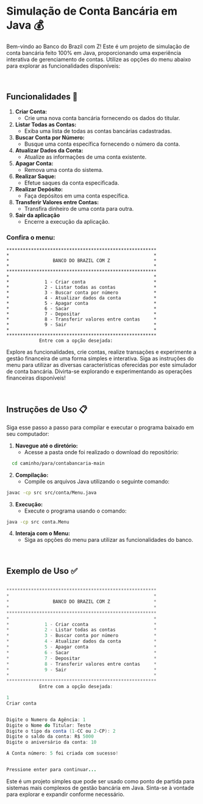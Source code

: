 # Simulação de Conta Bancária em Java 💰

Bem-vindo ao Banco do Brazil com Z! Este é um projeto de simulação de conta bancária feito 100% em Java, proporcionando uma experiência interativa de gerenciamento de contas. Utilize as opções do menu abaixo para explorar as funcionalidades disponíveis:

<br>

## Funcionalidades 🔧

1. **Criar Conta:**
    - Crie uma nova conta bancária fornecendo os dados do titular.
2. **Listar Todas as Contas:**
    - Exiba uma lista de todas as contas bancárias cadastradas.
3. **Buscar Conta por Número:**
    - Busque uma conta específica fornecendo o número da conta.
4. **Atualizar Dados da Conta:**
    - Atualize as informações de uma conta existente.
5. **Apagar Conta:**
    - Remova uma conta do sistema.
6. **Realizar Saque:**
    - Efetue saques da conta especificada.
7. **Realizar Depósito:**
    - Faça depósitos em uma conta específica.
8. **Transferir Valores entre Contas:**
    - Transfira dinheiro de uma conta para outra.
9. **Sair da aplicação**
    - Encerre a execução da aplicação.
  

### Confira o menu:  
```
*******************************************************
*                                                     *
*                BANCO DO BRAZIL COM Z                *
*                                                     *
*******************************************************
*                                                     *
*             1 - Criar conta                         *
*             2 - Listar todas as contas              *
*             3 - Buscar conta por número             *
*             4 - Atualizar dados da conta            *
*             5 - Apagar conta                        *
*             6 - Sacar                               *
*             7 - Depositar                           *
*             8 - Transferir valores entre contas     *
*             9 - Sair                                *
*                                                     *
*******************************************************
            Entre com a opção desejada:
```
Explore as funcionalidades, crie contas, realize transações e experimente a gestão financeira de uma forma simples e interativa. Siga as instruções do menu para utilizar as diversas características oferecidas por este simulador de conta bancária. Divirta-se explorando e experimentando as operações financeiras disponíveis!

<br>

## Instruções de Uso 📋

Siga esse passo a passo para compilar e executar o programa baixado em seu computador:

1. **Navegue até o diretório:**
	- Acesse a pasta onde foi realizado o download do repositório:
```bash
  cd caminho/para/contabancaria-main
```
	
2. **Compilação:**
    - Compile os arquivos Java utilizando o seguinte comando:
```bash
javac -cp src src/conta/Menu.java
```

3. **Execução:**    
    - Execute o programa usando o comando:
```bash
java -cp src conta.Menu
```
	        
4. **Interaja com o Menu:**
    - Siga as opções do menu para utilizar as funcionalidades do banco.

<br>

## Exemplo de Uso ✅

```java

*******************************************************
*                                                     *
*                BANCO DO BRAZIL COM Z                *
*                                                     *
*******************************************************
*                                                     *
*             1 - Criar cconta                        *
*             2 - Listar todas as contas              *
*             3 - Buscar conta por número             *
*             4 - Atualizar dados da conta            *
*             5 - Apagar conta                        *
*             6 - Sacar                               *
*             7 - Depositar                           *
*             8 - Transferir valores entre contas     *
*             9 - Sair                                *
*                                                     *
*******************************************************
            Entre com a opção desejada:

1
Criar conta


Digite o Numero da Agência: 1
Digite o Nome do Titular: Teste
Digite o tipo da conta (1-CC ou 2-CP): 2
Digite o saldo da conta: R$ 5000
Digite o aniversário da conta: 10

A Conta número: 5 foi criada com sucesso!


Pressione enter para continuar...

```

Este é um projeto simples que pode ser usado como ponto de partida para sistemas mais complexos de gestão bancária em Java. Sinta-se à vontade para explorar e expandir conforme necessário.
